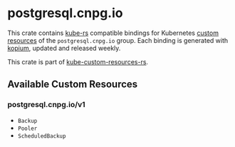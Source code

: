 <!--
SPDX-FileCopyrightText: The kube-custom-resources-rs Authors
SPDX-License-Identifier: 0BSD
 -->

# postgresql.cnpg.io

This crate contains [kube-rs](https://kube.rs/) compatible bindings for Kubernetes [custom resources](https://kubernetes.io/docs/tasks/extend-kubernetes/custom-resources/custom-resource-definitions/) of the `postgresql.cnpg.io` group. Each binding is generated with [kopium](https://github.com/kube-rs/kopium), updated and released weekly.

This crate is part of [kube-custom-resources-rs](https://github.com/metio/kube-custom-resources-rs).

## Available Custom Resources

### postgresql.cnpg.io/v1
- `Backup`
- `Pooler`
- `ScheduledBackup`
